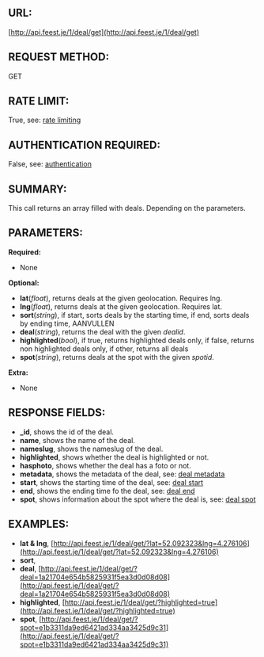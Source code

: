 URL:
----
[http://api.feest.je/1/deal/get](http://api.feest.je/1/deal/get)

REQUEST METHOD:
---------------
GET

RATE LIMIT:
-----------
True, see: [rate limiting](parts/rate-limiting.md)

AUTHENTICATION REQUIRED:
------------------------
False, see: [authentication](parts/authentication.md)

SUMMARY:
--------
This call returns an array filled with deals. Depending on the parameters.

PARAMETERS:
-----------

**Required:**

 - None
 
**Optional:**

 - **lat**(*float*), returns deals at the given geolocation. Requires lng.
 - **lng**(*float*), returns deals at the given geolocation. Requires lat.
 - **sort**(*string*), if start, sorts deals by the starting time, if end, sorts deals by ending time, AANVULLEN
 - **deal**(*string*), returns the deal with the given *dealid*.
 - **highlighted**(*bool*), if true, returns highlighted deals only, if false, returns non highlighted deals only, if other, returns all deals
 - **spot**(*string*), returns deals at the spot with the given *spotid*.

**Extra:**

 - None

RESPONSE FIELDS:
----------------

 - **_id**, shows the id of the deal.
 - **name**, shows the name of the deal.
 - **nameslug**, shows the nameslug of the deal.
 - **highlighted**, shows whether the deal is highlighted or not.
 - **hasphoto**, shows whether the deal has a foto or not.
 - **metadata**, shows the metadata of the deal, see: [deal metadata](parts/deal-metadata.md)
 - **start**, shows the starting time of the deal, see: [deal start](parts/start-or-end.md)
 - **end**, shows the ending time fo the deal, see: [deal end](parts/start-or-end.md)
 - **spot**, shows information about the spot where the deal is, see: [deal spot](parts/spot.md)

EXAMPLES:
---------

 - **lat & lng**, [http://api.feest.je/1/deal/get/?lat=52.092323&lng=4.276106](http://api.feest.je/1/deal/get/?lat=52.092323&lng=4.276106)
 - **sort**,
 - **deal**, [http://api.feest.je/1/deal/get/?deal=1a21704e654b5825931f5ea3d0d08d08](http://api.feest.je/1/deal/get/?deal=1a21704e654b5825931f5ea3d0d08d08)
 - **highlighted**, [http://api.feest.je/1/deal/get/?highlighted=true](http://api.feest.je/1/deal/get/?highlighted=true)
 - **spot**, [http://api.feest.je/1/deal/get/?spot=e1b3311da9ed6421ad334aa3425d9c31](http://api.feest.je/1/deal/get/?spot=e1b3311da9ed6421ad334aa3425d9c31)